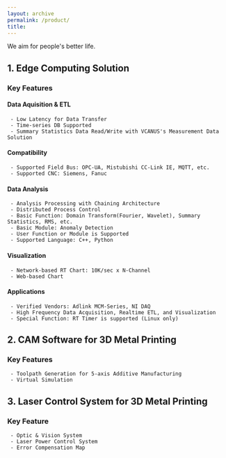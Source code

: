 ```yaml
---
layout: archive
permalink: /product/
title: 
---
```


We aim for people's better life.

## 1. Edge Computing Solution 

### Key Features
#### Data Aquisition & ETL
```
 - Low Latency for Data Transfer
 - Time-series DB Supported
 - Summary Statistics Data Read/Write with VCANUS's Measurement Data Solution
```
#### Compatibility
```
 - Supported Field Bus: OPC-UA, Mistubishi CC-Link IE, MQTT, etc.
 - Supported CNC: Siemens, Fanuc
```
#### Data Analysis
```
 - Analysis Processing with Chaining Architecture
 - Distributed Process Control
 - Basic Function: Domain Transform(Fourier, Wavelet), Summary Statistics, RMS, etc.
 - Basic Module: Anomaly Detection
 - User Function or Module is Supported
 - Supported Language: C++, Python
```
#### Visualization
```
 - Network-based RT Chart: 10K/sec x N-Channel
 - Web-based Chart
```
#### Applications
```
 - Verified Vendors: Adlink MCM-Series, NI DAQ
 - High Frequency Data Acquisition, Realtime ETL, and Visualization
 - Special Function: RT Timer is supported (Linux only)
```

## 2. CAM Software for 3D Metal Printing
### Key Features
```
 - Toolpath Generation for 5-axis Additive Manufacturing
 - Virtual Simulation
```

## 3. Laser Control System for 3D Metal Printing
### Key Feature
```
 - Optic & Vision System
 - Laser Power Control System
 - Error Compensation Map
```


